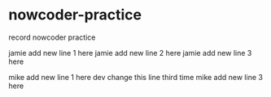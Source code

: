 # nowcoder-practice
record nowcoder practice

jamie add new line 1 here
jamie add new line 2 here
jamie add new line 3 here

mike add new line 1 here
dev change this line third time
mike add new line 3 here